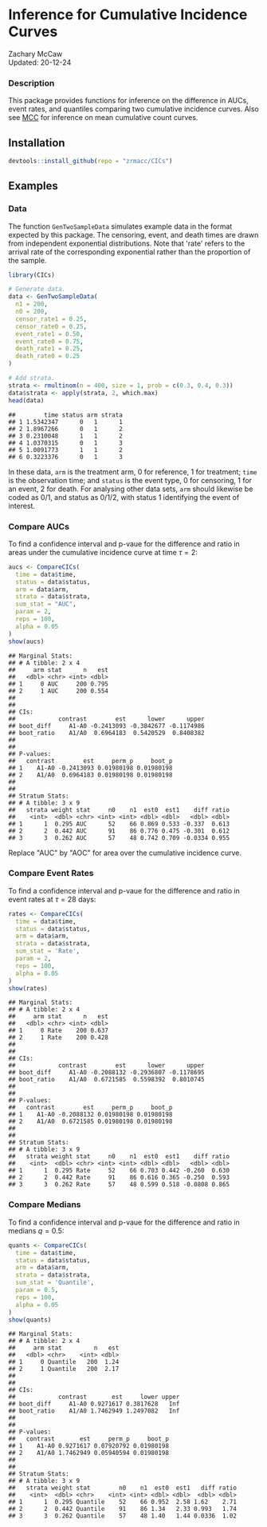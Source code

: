 # Inference for Cumulative Incidence Curves

Zachary McCaw <br>
Updated: 20-12-24



### Description

This package provides functions for inference on the difference in AUCs, event rates, and quantiles comparing two cumulative incidence curves. Also see [MCC](https://github.com/zrmacc/MCC) for inference on mean cumulative count curves. 

## Installation


```r
devtools::install_github(repo = "zrmacc/CICs")
```

## Examples

### Data

The function `GenTwoSampleData` simulates example data in the format expected by this package. The censoring, event, and death times are drawn from independent exponential distributions. Note that 'rate' refers to the arrival rate of the corresponding exponential rather than the proportion of the sample. 


```r
library(CICs)

# Generate data.
data <- GenTwoSampleData(
  n1 = 200,
  n0 = 200,
  censor_rate1 = 0.25,
  censor_rate0 = 0.25,
  event_rate1 = 0.50,
  event_rate0 = 0.75,
  death_rate1 = 0.25,
  death_rate0 = 0.25
)

# Add strata.
strata <- rmultinom(n = 400, size = 1, prob = c(0.3, 0.4, 0.3))
data$strata <- apply(strata, 2, which.max)
head(data)
```

```
##        time status arm strata
## 1 1.5342347      0   1      1
## 2 1.8967266      0   1      2
## 3 0.2310048      1   1      2
## 4 1.0370315      0   1      3
## 5 1.0091773      1   1      2
## 6 0.3223376      0   1      3
```

In these data, `arm` is the treatment arm, 0 for reference, 1 for treatment; `time` is the observation time; and `status` is the event type, 0 for censoring, 1 for an event, 2 for death. For analysing other data sets, `arm` should likewise be coded as 0/1, and status as 0/1/2, with status 1 identifying the event of interest.

### Compare AUCs

To find a confidence interval and p-vaue for the difference and ratio in areas under the cumulative incidence curve at time $\tau = 2$:

```r
aucs <- CompareCICs(
  time = data$time,
  status = data$status,
  arm = data$arm,
  strata = data$strata,
  sum_stat = "AUC",
  param = 2,
  reps = 100,
  alpha = 0.05
)
show(aucs)
```

```
## Marginal Stats:
## # A tibble: 2 x 4
##     arm stat      n   est
##   <dbl> <chr> <int> <dbl>
## 1     0 AUC     200 0.795
## 2     1 AUC     200 0.554
## 
## 
## CIs:
##            contrast        est      lower      upper
## boot_diff     A1-A0 -0.2413093 -0.3842677 -0.1174986
## boot_ratio    A1/A0  0.6964183  0.5420529  0.8408382
## 
## 
## P-values:
##   contrast        est     perm_p     boot_p
## 1    A1-A0 -0.2413093 0.01980198 0.01980198
## 2    A1/A0  0.6964183 0.01980198 0.01980198
## 
## 
## Stratum Stats:
## # A tibble: 3 x 9
##   strata weight stat     n0    n1  est0  est1    diff ratio
##    <int>  <dbl> <chr> <int> <int> <dbl> <dbl>   <dbl> <dbl>
## 1      1  0.295 AUC      52    66 0.869 0.533 -0.337  0.613
## 2      2  0.442 AUC      91    86 0.776 0.475 -0.301  0.612
## 3      3  0.262 AUC      57    48 0.742 0.709 -0.0334 0.955
```

Replace "AUC" by "AOC" for area over the cumulative incidence curve.

### Compare Event Rates

To find a confidence interval and p-vaue for the difference and ratio in event rates at $\tau = 28$ days:

```r
rates <- CompareCICs(
  time = data$time,
  status = data$status,
  arm = data$arm,
  strata = data$strata,
  sum_stat = 'Rate',
  param = 2,
  reps = 100,
  alpha = 0.05
)
show(rates)
```

```
## Marginal Stats:
## # A tibble: 2 x 4
##     arm stat      n   est
##   <dbl> <chr> <int> <dbl>
## 1     0 Rate    200 0.637
## 2     1 Rate    200 0.428
## 
## 
## CIs:
##            contrast        est      lower      upper
## boot_diff     A1-A0 -0.2088132 -0.2936807 -0.1178695
## boot_ratio    A1/A0  0.6721585  0.5598392  0.8010745
## 
## 
## P-values:
##   contrast        est     perm_p     boot_p
## 1    A1-A0 -0.2088132 0.01980198 0.01980198
## 2    A1/A0  0.6721585 0.01980198 0.01980198
## 
## 
## Stratum Stats:
## # A tibble: 3 x 9
##   strata weight stat     n0    n1  est0  est1    diff ratio
##    <int>  <dbl> <chr> <int> <int> <dbl> <dbl>   <dbl> <dbl>
## 1      1  0.295 Rate     52    66 0.703 0.442 -0.260  0.630
## 2      2  0.442 Rate     91    86 0.616 0.365 -0.250  0.593
## 3      3  0.262 Rate     57    48 0.599 0.518 -0.0808 0.865
```

### Compare Medians

To find a confidence interval and p-vaue for the difference and ratio in medians $q = 0.5$:

```r
quants <- CompareCICs(
  time = data$time,
  status = data$status,
  arm = data$arm,
  strata = data$strata,
  sum_stat = 'Quantile',
  param = 0.5,
  reps = 100,
  alpha = 0.05
)
show(quants)
```

```
## Marginal Stats:
## # A tibble: 2 x 4
##     arm stat         n   est
##   <dbl> <chr>    <int> <dbl>
## 1     0 Quantile   200  1.24
## 2     1 Quantile   200  2.17
## 
## 
## CIs:
##            contrast       est     lower upper
## boot_diff     A1-A0 0.9271617 0.3817628   Inf
## boot_ratio    A1/A0 1.7462949 1.2497082   Inf
## 
## 
## P-values:
##   contrast       est     perm_p     boot_p
## 1    A1-A0 0.9271617 0.07920792 0.01980198
## 2    A1/A0 1.7462949 0.05940594 0.01980198
## 
## 
## Stratum Stats:
## # A tibble: 3 x 9
##   strata weight stat        n0    n1  est0  est1   diff ratio
##    <int>  <dbl> <chr>    <int> <int> <dbl> <dbl>  <dbl> <dbl>
## 1      1  0.295 Quantile    52    66 0.952  2.58 1.62    2.71
## 2      2  0.442 Quantile    91    86 1.34   2.33 0.993   1.74
## 3      3  0.262 Quantile    57    48 1.40   1.44 0.0336  1.02
```
